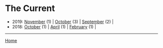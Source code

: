 # The Current

  * 2019: 
      [November](./the-current-2019-11.md) (1) | 
      [October](./the-current-2019-10.md) (3) | 
      [September](./the-current-2019-09.md) (2) | 
  * 2018: 
      [October](./the-current-2018-10.md) (1) | 
      [April](./the-current-2018-04.md) (1) | 
      [February](./the-current-2018-02.md) (1) | 

----

[Home](../)
